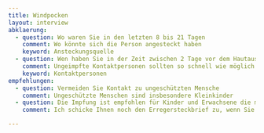 ```yaml
---
title: Windpocken
layout: interview
abklaerung:
  - question: Wo waren Sie in den letzten 8 bis 21 Tagen
    comment: Wo könnte sich die Person angesteckt haben
    keyword: Ansteckungsquelle
  - question: Wen haben Sie in der Zeit zwischen 2 Tage vor dem Hautausschlag und   jetzt gesehen  
    comment: Ungeimpfte Kontaktpersonen sollten so schnell wie möglich eine Impfung   bekommen (lohnt sich bis 5 Tage nach der Ansteckung)
    keyword: Kontaktpersonen
empfehlungen:
  - question: Vermeiden Sie Kontakt zu ungeschützten Mensche
    comment: Ungeschützte Menschen sind insbesondere Kleinkinder
  - question: Die Impfung ist empfohlen für Kinder und Erwachsene die mit Kindern   arbeiten
    comment: Ich schicke Ihnen noch den Erregersteckbrief zu, wenn Sie das wünschen

---
```


